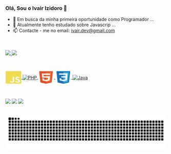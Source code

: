 ### Olá, Sou o Ivair Izidoro 👋



- 🔭 Em busca da minha primeira oportunidade como Programador ...
- 🌱 Atualmente tenho estudado sobre Javascrip ...
- 📫 Contacte - me no email: ivair.dev@gmail.com

##

<div><br>
  <a href="https://github.com/ivairizidoro">
  <img height="180em" src="https://github-readme-stats.vercel.app/api?username=ivairizidoro&show_icons=true&theme=dracula&include_all_commits=true&count_private=true"/>
  <img height="180em" src="https://github-readme-stats.vercel.app/api/top-langs/?username=ivairizidoro&layout=compact&langs_count=7&theme=dracula"/>
</div>
  
 ## 

<div style="display: inline_block"><br>
  <img align="center" alt="Js" height="40" width="50" src="https://raw.githubusercontent.com/devicons/devicon/master/icons/javascript/javascript-plain.svg">
  <img align="center" alt="PHP" height="40" width="50"  src="https://cdn.jsdelivr.net/gh/devicons/devicon/icons/php/php-plain.svg" />
  <img align="center" alt="HTML" height="40" width="50" src="https://raw.githubusercontent.com/devicons/devicon/master/icons/html5/html5-original.svg">
  <img align="center" alt="CSS" height="40" width="50" src="https://raw.githubusercontent.com/devicons/devicon/master/icons/css3/css3-original.svg">
  <img align="center" alt="Java" height="40" width="50" src="https://cdn.jsdelivr.net/gh/devicons/devicon/icons/java/java-original.svg">
</div>
  
  ##
  
 <div style="display: inline_block"><br> 
   <a href="https://instagram.com/ivair_izidoro" target="_blank"><img src="https://img.shields.io/badge/-Instagram-%23E4405F?style=for-the-badge&logo=instagram&logoColor=white" target="_blank"></a>
 	<a href = "mailto:ivair.dev@gmail.com"><img src="https://img.shields.io/badge/-Gmail-%23333?style=for-the-badge&logo=gmail&logoColor=white" target="_blank"></a>
  <a href="https://www.linkedin.com/in/ivair-izidoro/" target="_blank"><img src="https://img.shields.io/badge/-LinkedIn-%230077B5?style=for-the-badge&logo=linkedin&logoColor=white" target="_blank"></a> 
 </div>
  
  ##
  
 <div style="display: inline_block">
   
  ![Snake animation](https://github.com/ivairizidoro/ivairizidoro/blob/output/github-contribution-grid-snake.svg)
 
</div>

